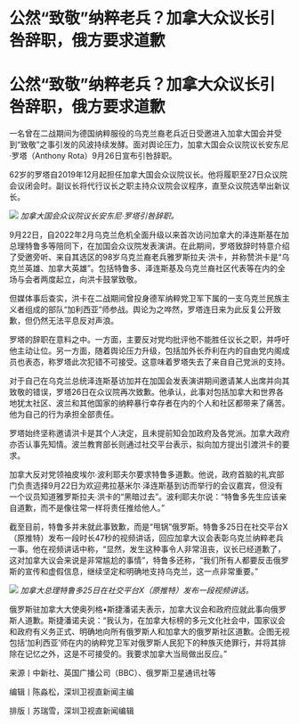 # 公然“致敬”纳粹老兵？加拿大众议长引咎辞职，俄方要求道歉

# 公然“致敬”纳粹老兵？加拿大众议长引咎辞职，俄方要求道歉

一名曾在二战期间为德国纳粹服役的乌克兰裔老兵近日受邀进入加拿大国会并受到“致敬”之事引发的风波持续发酵。面对舆论压力，加拿大国会众议院议长安东尼·罗塔（Anthony
Rota）9月26日宣布引咎辞职。

62岁的罗塔自2019年12月起担任加拿大国会众议院议长。他将履职至27日众议院会议闭会时。副议长将代行议长之职主持众议院会议程序，直至众议院选举出新议长。

![](https://inews.gtimg.com/om_bt/OCXo_DAoaxjXiP5Cos3-TnwkLvMoSbprzCjhbYM25CHj0AA/1000)
_加拿大国会众议院议长安东尼·罗塔引咎辞职。_

9月22日，自2022年2月乌克兰危机全面升级以来首次访问加拿大的泽连斯基在加总理特鲁多等陪同下，在加国会众议院发表演讲。在此期间，罗塔致辞时特意介绍了受邀旁听、来自其选区的98岁乌克兰裔老兵雅罗斯拉夫·洪卡，并称赞洪卡是“乌克兰英雄、加拿大英雄”。包括特鲁多、泽连斯基及乌克兰裔社区代表等在内的全场与会者两度起立，向洪卡鼓掌致敬。

但媒体事后查实，洪卡在二战期间曾投身德军纳粹党卫军下属的一支乌克兰民族主义者组成的部队“加利西亚”师参战。舆论为之哗然，罗塔连日来为此反复公开致歉，但仍然无法平息反对声浪。

罗塔的辞职在意料之中。一方面，主要反对党均批评他不能胜任议长之职，并呼吁他主动让位。另一方面，随着舆论压力升级，包括加外长乔利在内的自由党内阁成员也表态，称罗塔此次犯错不可接受。这意味着罗塔失去了来自自己党派的支持。

对于自己在乌克兰总统泽连斯基访加并在加国会发表演讲期间邀请某人出席并向其致敬的错误，罗塔26日在众议院再次致歉。他承认，此事对包括加拿大和世界各地犹太社区、波兰和其他国家的纳粹暴行幸存者在内的个人和社区都带来了痛苦。他为自己的行为承担全部责任。

罗塔始终坚称邀请洪卡是其个人决定，且未提前知会加政府及各党派。加拿大政府亦否认事先知情。波兰教育部长则通过社交平台表示，拟向加方提出引渡洪卡的要求。

加拿大反对党领袖皮埃尔∙波利耶夫尔要求特鲁多道歉。他说，政府首脑的礼宾部门负责选择9月22日为欢迎弗拉基米尔∙泽连斯基到访而举行的会议嘉宾，但没有一个议员知道雅罗斯拉夫∙洪卡的“黑暗过去”。波利耶夫尔说：“特鲁多先生应该亲自道歉，而不是像往常一样将责任推给他人。”

截至目前，特鲁多并未就此事致歉，而是“甩锅”俄罗斯。特鲁多25日在社交平台X（原推特）发布一段时长47秒的视频讲话，回应加拿大议会表彰乌克兰纳粹老兵一事。他在视频讲话中称，“显然，发生这种事令人非常沮丧，议长已经道歉了，这对加拿大议会来说是非常尴尬的事情”，特鲁多还称，“我们所有人都要反击俄罗斯的宣传和虚假信息，继续坚定和明确地支持乌克兰，这一点非常重要。”

![](https://inews.gtimg.com/om_bt/ObBKuAcRbU3qDSo-6BcOE1Zn2Mu8hD3OKGzbATA90Qs4sAA/1000)
_加拿大总理特鲁多25日在社交平台X（原推特）发布一段视频讲话。_

俄罗斯驻加拿大大使奥列格•斯捷潘诺夫表示，加拿大议会和政府应就此事向俄罗斯人道歉。斯捷潘诺夫说：“我认为，在加拿大标榜的多元文化社会中，国家议会和政府有义务正式、明确地向所有俄罗斯人和加拿大的俄罗斯社区道歉。企图无视包括‘加利西亚’师在内的纳粹党卫军对俄罗斯人民犯下的种族灭绝罪行，并将其排除在记忆之外，这是不可接受的。我要求加拿大当局做出反应。”

来源丨中新社、英国广播公司（BBC）、俄罗斯卫星通讯社等

编辑丨陈淼松，深圳卫视直新闻主编

排版丨苏瑞雪，深圳卫视直新闻编辑

